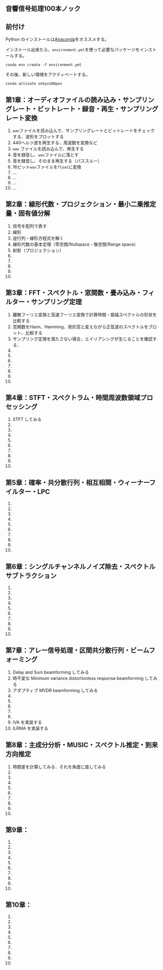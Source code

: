 音響信号処理100本ノック
-----------------------

## 前付け

Python のインストールは[Anaconda](https://www.anaconda.com/distribution/)をオススメする。

インストール出来たら、`environment.yml`を使って必要なパッケージをインストールする。

    conda env create -f environment.yml

その後、新しい環境をアクティベートする。

    conda activate onkyo100pon

## 第1章：オーディオファイルの読み込み・サンプリングレート・ビットレート・録音・再生・サンプリングレート変換

1. `wav`ファイルを読み込んで、サンプリングレートとビットレートをチェックする、波形をプロットする
2. 440ヘルツ波を再生する、周波数を変換など
3. `wav` ファイルを読み込んで、再生する
4. 音を録音し、`wav`ファイルに落とす
5. 音を録音し、そのまま再生する（パススルー）
6. 16ビット`wav`ファイルを`float`に変換
7. ...
8. ...
9. ...
10. ...

## 第2章：線形代数・プロジェクション・最小二乗推定量・固有値分解

1. 信号を配列で表す
2. 線形
3. 逆行列・線形方程式を解く
4. 線形代数の基本定理（零空間/Nullspace・像空間/Range space）
5. 射影（プロジェクション）
6.
7.
8.
9.
10.

## 第3章：FFT・スペクトル・窓関数・畳み込み・フィルター・サンプリング定理

1. 離散フーリエ変換と高速フーリエ変換で計算時間・振幅スペクトルの形状を比較する
2. 窓関数をHann、Hamming、矩形窓と変えながら正弦波のスペクトルをプロット、比較する
3. サンプリング定理を満たさない場合，エイリアシングが生じることを確認する．
4.
5.
6.
7.
8.
9.
10.

## 第4章：STFT・スペクトラム・時間周波数領域プロセッシング

1. STFT してみる
2.
3.
4.
5.
6.
7.
8.
9.
10.

## 第5章：確率・共分散行列・相互相関・ウィーナーフイルター・LPC

1.
2.
3.
4.
5.
6.
7.
8.
9.
10.

## 第6章：シングルチャンネルノイズ除去・スペクトルサブトラクション

1.
2.
3.
4.
5.
6.
7.
8.
9.
10.

## 第7章：アレー信号処理・区間共分散行列・ビームフォーミング

1. Delay and Sum beamforming してみる
2. 時不変な Minimum variance distortionless response beamforming してみる
3. アダプティブ MVDR beamforming してみる
4.
5.
6.
7.
8.
9. IVA を実装する
10. ILRMA を実装する

## 第8章：主成分分析・MUSIC・スペクトル推定・到来方向推定

1. 時間差を計算してみる．それを角度に直してみる
2.
3.
4.
5.
6.
7.
8.
9.
10.

## 第9章：

1.
2.
3.
4.
5.
6.
7.
8.
9.
10.

## 第10章：

1.
2.
3.
4.
5.
6.
7.
8.
9.
10.
